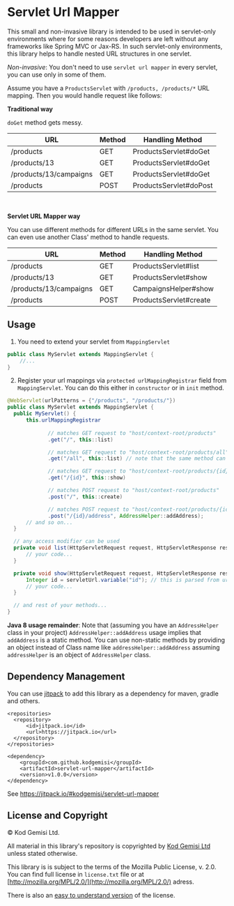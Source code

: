 # Servlet Url Mapper

This small and non-invasive library is intended to be used in servlet-only environments where for some reasons developers are left without any frameworks like Spring MVC or Jax-RS.
In such servlet-only environments, this library helps to handle nested URL structures in one servlet.

_Non-invasive_: You don't need to use `servlet url mapper` in every servlet, you can use only in some of them.

Assume you have a `ProductsServlet` with `/products, /products/*` URL mapping. Then you would handle request like follows:

**Traditional way**

`doGet` method gets messy.

| URL                    | Method | Handling Method        |
|------------------------|--------|------------------------|
| /products              | GET    | ProductsServlet#doGet  |
| /products/13           | GET    | ProductsServlet#doGet  |
| /products/13/campaigns | GET    | ProductsServlet#doGet  |
| /products              | POST   | ProductsServlet#doPost |

<br/>

**Servlet URL Mapper way**

You can use different methods for different URLs in the same servlet. You can even use another Class' method to handle requests.

| URL                    | Method | Handling Method        |
|------------------------|--------|------------------------|
| /products              | GET    | ProductsServlet#list   |
| /products/13           | GET    | ProductsServlet#show   |
| /products/13/campaigns | GET    | CampaignsHelper#show   |
| /products              | POST   | ProductsServlet#create |


## Usage

1. You need to extend your servlet from `MappingServlet`

```java
public class MyServlet extends MappingServlet {
	//...
}
```

2. Register your url mappings via `protected urlMappingRegistrar` field from `MappingServlet`. You can do this either in `constructor` or in `init` method.

```java
@WebServlet(urlPatterns = {"/products", "/products/"})
public class MyServlet extends MappingServlet {
  public MyServlet() {
      this.urlMappingRegistrar
      
             // matches GET request to "host/context-root/products"
             .get("/", this::list)

             // matches GET request to "host/context-root/products/all"
             .get("/all", this::list) // note that the same method can be used for multiple url mappings

             // matches GET request to "host/context-root/products/{id}"
             .get("/{id}", this::show)

             // matches POST request to "host/context-root/products"
             .post("/", this::create)

             // matches POST request to "host/context-root/products/{id}/address"
             .post("/{id}/address", AddressHelper::addAddress);
      // and so on...
  }

  // any access modifier can be used
  private void list(HttpServletRequest request, HttpServletResponse response, ServletUrl servletUrl) throws ServletException, IOException {
      // your code...
  }

  private void show(HttpServletRequest request, HttpServletResponse response, ServletUrl servletUrl) throws ServletException, IOException {
      Integer id = servletUrl.variable("id"); // this is parsed from url: /{id}
      // your code...
  }

  // and rest of your methods...
}
```

**Java 8 usage remainder**: Note that (assuming you have an `AddressHelper` class in your project) `AddressHelper::addAddress` usage implies that `addAddress` is a static method. You can use non-static methods by providing an object instead of Class name like `addressHelper::addAddress` assuming `addressHelper` is an object of `AddressHelper` class.


## Dependency Management

You can use [jitpack](https://jitpack.io) to add this library as a dependency for maven, gradle and others.
 
```
<repositories>
  <repository>
      <id>jitpack.io</id>
      <url>https://jitpack.io</url>
  </repository>
</repositories>
```
```
<dependency>
    <groupId>com.github.kodgemisi</groupId>
    <artifactId>servlet-url-mapper</artifactId>
    <version>v1.0.0</version>
</dependency>
```

See https://jitpack.io/#kodgemisi/servlet-url-mapper

## License and Copyright

© Kod Gemisi Ltd.

All material in this library's repository is copyrighted by [Kod Gemisi Ltd](http://kodgemisi.com/) unless stated otherwise. 

This library is is subject to the terms of the Mozilla Public License, v. 2.0.
You can find full license in `license.txt` file or at [http://mozilla.org/MPL/2.0/](http://mozilla.org/MPL/2.0/) adress.

There is also an [easy to understand version](https://tldrlegal.com/license/mozilla-public-license-2.0-(mpl-2)) of the license.